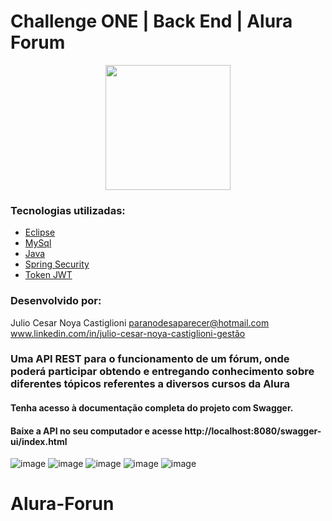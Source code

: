 # Challenge ONE | Back End | Alura Forum 

<p align="center" >
     <img width="200" heigth="200" src="https://user-images.githubusercontent.com/78982435/209698701-28dedb2e-855b-44b2-8872-afa45e3b35aa.png">
</p>



### Tecnologias utilizadas:

- [Eclipse](https://www.eclipse.org/)
- [MySql](https://www.mysql.com/)
- [Java](https://www.java.com/pt-BR/)
- [Spring Security](https://start.spring.io/)
- [Token JWT](https://jwt.io/)

### Desenvolvido por:
Julio Cesar Noya Castiglioni                 paranodesaparecer@hotmail.com    
         www.linkedin.com/in/julio-cesar-noya-castiglioni-gestão


### Uma API REST para o funcionamento de um fórum, onde poderá participar obtendo e entregando conhecimento sobre diferentes tópicos referentes a diversos cursos da Alura

#### Tenha acesso à documentação completa do projeto com Swagger.
#### Baixe a API no seu computador e acesse http://localhost:8080/swagger-ui/index.html

![image](https://github.com/jnoya/Alura-Forun/assets/109557381/4b992e65-dbbb-4336-bdff-e88eefc6d9a1)
![image](https://github.com/jnoya/Alura-Forun/assets/109557381/e43e3e16-8eb0-4177-9c98-9b4036b573a2)
![image](https://github.com/jnoya/Alura-Forun/assets/109557381/745752f0-7659-4b89-8c2b-291ee628a991)
![image](https://github.com/jnoya/Alura-Forun/assets/109557381/06394f28-fd71-4a42-8235-bd4a3263a0aa)
![image](https://github.com/jnoya/Alura-Forun/assets/109557381/84c2cf37-714e-4ed9-be74-2fee1d85d006)

# Alura-Forun
